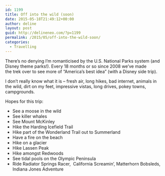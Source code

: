```yaml
---
id: 1199
title: Off into the wild (soon)
date: 2015-05-18T21:49:12+00:00
author: deline
layout: post
guid: http://delineneo.com/?p=1199
permalink: /2015/05/off-into-the-wild-soon/
categories:
  - Travelling
---
```

There&#8217;s no denying I&#8217;m romanticised by the U.S. National Parks system (and Disney theme parks!). Every 18 months or so since 2008 we&#8217;ve made the trek over to see more of &#8220;America&#8217;s best idea&#8221; (with a Disney side trip).

I don&#8217;t really know what it is &#8211; fresh air, long hikes, bad internet, animals in the wild, dirt on my feet, impressive vistas, long drives, pokey towns, campgrounds.

Hopes for this trip:

  * See a moose in the wild
  * See killer whales
  * See Mount McKinley
  * Hike the Harding Icefield Trail
  * Hike part of the Wonderland Trail out to Summerland
  * Have a fire on the beach
  * Hike on a glacier
  * Hike Lassen Peak
  * Hike amongst Redwoods
  * See tidal pools on the Olympic Peninsula
  * Ride Radiator Springs Racer,  California Screamin&#8217;, Matterhorn Bobsleds, Indiana Jones Adventure

&nbsp;

&nbsp;

&nbsp;
